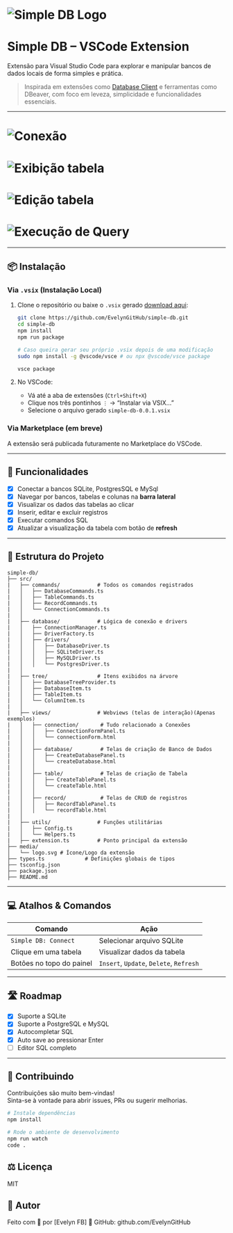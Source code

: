 # ![Simple DB Logo](https://raw.githubusercontent.com/EvelynGitHub/simple-db/main/media/logo.png)  
# Simple DB – VSCode Extension

Extensão para Visual Studio Code para explorar e manipular bancos de dados locais de forma simples e prática.

> Inspirada em extensões como [Database Client](https://marketplace.visualstudio.com/items?itemName=cweijan.vscode-database-client2) e ferramentas como DBeaver, com foco em leveza, simplicidade e funcionalidades essenciais.

---
# ![Conexão](https://raw.githubusercontent.com/EvelynGitHub/simple-db/main/media/conexao.gif)


# ![Exibição tabela](https://raw.githubusercontent.com/EvelynGitHub/simple-db/main/media/exibi_tabela.gif)


# ![Edição tabela](https://raw.githubusercontent.com/EvelynGitHub/simple-db/main/media/edita_tabela.gif)

# ![Execução de Query](https://raw.githubusercontent.com/EvelynGitHub/simple-db/main/media/query_run.gif)
---

## 📦 Instalação

### Via `.vsix` (Instalação Local)

1. Clone o repositório ou baixe o `.vsix` gerado <a href="https://github.com/EvelynGitHub/simple-db/raw/refs/heads/main/simple-db-0.0.1.vsix" download>download aqui</a>:
    ```bash
    git clone https://github.com/EvelynGitHub/simple-db.git
    cd simple-db
    npm install
    npm run package

    # Caso queira gerar seu próprio .vsix depois de uma modificação
    sudo npm install -g @vscode/vsce # ou npx @vscode/vsce package

    vsce package
    
    ``` 

2. No VSCode:
    - Vá até a aba de extensões (`Ctrl+Shift+X`)
    - Clique nos três pontinhos `⋮` → “Instalar via VSIX…”
    - Selecione o arquivo gerado `simple-db-0.0.1.vsix`


### Via Marketplace (em breve)
A extensão será publicada futuramente no Marketplace do VSCode.

---

## 🚀 Funcionalidades

- [x] Conectar a bancos SQLite, PostgresSQL e MySql
- [x] Navegar por bancos, tabelas e colunas na **barra lateral**
- [x] Visualizar os dados das tabelas ao clicar
- [x] Inserir, editar e excluir registros
- [x] Executar comandos SQL
- [x] Atualizar a visualização da tabela com botão de **refresh**

---

## 📂 Estrutura do Projeto
```
simple-db/ 
├── src/
|   ├── commands/            # Todos os comandos registrados
|   │   ├── DatabaseCommands.ts
|   │   ├── TableCommands.ts
|   │   ├── RecordCommands.ts
|   │   └── ConnectionCommands.ts
|   │
|   ├── database/            # Lógica de conexão e drivers
|   │   ├── ConnectionManager.ts
|   │   ├── DriverFactory.ts
|   │   ├── drivers/
|   │   │   ├── DatabaseDriver.ts
|   │   │   ├── SQLiteDriver.ts
|   │   │   ├── MySQLDriver.ts
|   │   │   └── PostgresDriver.ts
|   │
|   ├── tree/                # Itens exibidos na árvore
|   │   ├── DatabaseTreeProvider.ts
|   │   ├── DatabaseItem.ts
|   │   ├── TableItem.ts
|   │   └── ColumnItem.ts
|   │
|   ├── views/               # Webviews (telas de interação)(Apenas exemplos)
|   │   ├── connection/       # Tudo relacionado a Conexões
|   │   │   ├── ConnectionFormPanel.ts
|   │   │   └── connectionForm.html
|   │   │
|   │   ├── database/         # Telas de criação de Banco de Dados
|   │   │   ├── CreateDatabasePanel.ts
|   │   │   └── createDatabase.html
|   │   │
|   │   ├── table/            # Telas de criação de Tabela
|   │   │   ├── CreateTablePanel.ts
|   │   │   └── createTable.html
|   │   │
|   │   ├── record/           # Telas de CRUD de registros
|   │   │   ├── RecordTablePanel.ts
|   │   │   └── recordTable.html
|   │
|   ├── utils/               # Funções utilitárias
|   │   ├── Config.ts
|   │   └── Helpers.ts
|   ├── extension.ts         # Ponto principal da extensão
├── media/ 
│   └── logo.svg # Ícone/Logo da extensão 
├── types.ts             # Definições globais de tipos
├── tsconfig.json
├── package.json
├── README.md
```


---

## 💻 Atalhos & Comandos

| Comando                     | Ação                                |
|----------------------------|-------------------------------------|
| `Simple DB: Connect`       | Selecionar arquivo SQLite           |
| Clique em uma tabela       | Visualizar dados da tabela          |
| Botões no topo do painel   | `Insert`, `Update`, `Delete`, `Refresh` |

---

## 🛣️ Roadmap

- [x] Suporte a SQLite
- [x] Suporte a PostgreSQL e MySQL
- [x] Autocompletar SQL
- [x] Auto save ao pressionar Enter
- [ ] Editor SQL completo

---

## 🤝 Contribuindo

Contribuições são muito bem-vindas!  
Sinta-se à vontade para abrir issues, PRs ou sugerir melhorias.

```bash
# Instale dependências
npm install

# Rode o ambiente de desenvolvimento
npm run watch
code .
```


## ⚖️ Licença
MIT

## 📌 Autor
Feito com 💙 por [Evelyn FB]
🔗 GitHub: github.com/EvelynGitHub